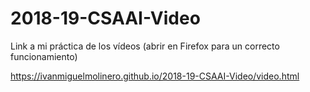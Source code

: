 # 2018-19-CSAAI-Video

Link a mi práctica de los vídeos (abrir en Firefox para un correcto funcionamiento)

https://ivanmiguelmolinero.github.io/2018-19-CSAAI-Video/video.html
